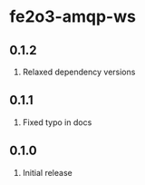 # fe2o3-amqp-ws

## 0.1.2

1. Relaxed dependency versions

## 0.1.1

1. Fixed typo in docs

## 0.1.0

1. Initial release
